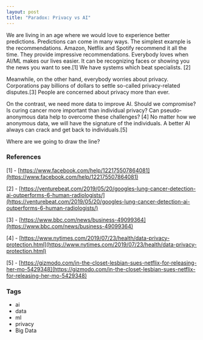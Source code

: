 ```yaml
---
layout: post
title: "Paradox: Privacy vs AI"
---
```


We are living in an age where we would love to experience better predictions. Predictions can come in many ways. The simplest example is the recommendations. Amazon, Netflix and Spotify recommend it all the time. They provide impressive recommendations. Everybody loves when AI/ML makes our lives easier. It can be recognizing faces or showing you the news you want to see.[1] We have systems which beat specialists. [2]

Meanwhile, on the other hand, everybody worries about privacy. Corporations pay billions of dollars to settle so-called privacy-related disputes.[3] People are concerned about privacy more than ever.

On the contrast, we need more data to improve AI. Should we compromise? Is curing cancer more important than individual privacy? Can pseudo-anonymous data help to overcome these challenges? [4] No matter how we anonymous data, we will have the signature of the individuals. A better AI always can crack and get back to individuals.[5]

Where are we going to draw the line?

### References 

[1] - [https://www.facebook.com/help/122175507864081](https://www.facebook.com/help/122175507864081)

[2] - [https://venturebeat.com/2019/05/20/googles-lung-cancer-detection-ai-outperforms-6-human-radiologists/](https://venturebeat.com/2019/05/20/googles-lung-cancer-detection-ai-outperforms-6-human-radiologists/)

[3] - [https://www.bbc.com/news/business-49099364](https://www.bbc.com/news/business-49099364)

[4] - [https://www.nytimes.com/2019/07/23/health/data-privacy-protection.html](https://www.nytimes.com/2019/07/23/health/data-privacy-protection.html)

[5] - [https://gizmodo.com/in-the-closet-lesbian-sues-netflix-for-releasing-her-mo-5429348](https://gizmodo.com/in-the-closet-lesbian-sues-netflix-for-releasing-her-mo-5429348)

### Tags

- ai
- data
- ml
- privacy
- Big Data